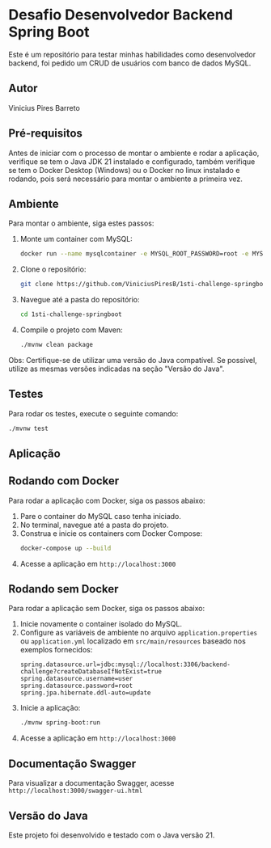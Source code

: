 # Desafio Desenvolvedor Backend Spring Boot

Este é um repositório para testar minhas habilidades como desenvolvedor backend, foi pedido um CRUD de usuários com banco de dados MySQL.

## Autor

Vinicius Pires Barreto

## Pré-requisitos

Antes de iniciar com o processo de montar o ambiente e rodar a aplicação, verifique se tem o Java JDK 21 instalado e configurado, também verifique se tem o Docker Desktop (Windows) ou o Docker no linux instalado e rodando, pois será necessário para montar o ambiente a primeira vez.

## Ambiente

Para montar o ambiente, siga estes passos:

1. Monte um container com MySQL:

   ```bash
   docker run --name mysqlcontainer -e MYSQL_ROOT_PASSWORD=root -e MYSQL_DATABASE=backend-challenge -e MYSQL_USER=user -e MYSQL_PASSWORD=root -p 3306:3306 -d mysql:latest
   ```

1. Clone o repositório:
   ```bash
   git clone https://github.com/ViniciusPiresB/1sti-challenge-springboot.git
   ```
1. Navegue até a pasta do repositório:
   ```bash
   cd 1sti-challenge-springboot
   ```
1. Compile o projeto com Maven:
   ```bash
   ./mvnw clean package
   ```

Obs: Certifique-se de utilizar uma versão do Java compatível. Se possível, utilize as mesmas versões indicadas na seção "Versão do Java".

## Testes

Para rodar os testes, execute o seguinte comando:

```bash
./mvnw test
```

## Aplicação

## Rodando com Docker

Para rodar a aplicação com Docker, siga os passos abaixo:

1. Pare o container do MySQL caso tenha iniciado.
2. No terminal, navegue até a pasta do projeto.
3. Construa e inicie os containers com Docker Compose:
   ```bash
   docker-compose up --build
   ```
4. Acesse a aplicação em `http://localhost:3000`

## Rodando sem Docker

Para rodar a aplicação sem Docker, siga os passos abaixo:

1. Inicie novamente o container isolado do MySQL.
2. Configure as variáveis de ambiente no arquivo `application.properties` ou `application.yml` localizado em `src/main/resources` baseado nos exemplos fornecidos:
   ```properties
   spring.datasource.url=jdbc:mysql://localhost:3306/backend-challenge?createDatabaseIfNotExist=true
   spring.datasource.username=user
   spring.datasource.password=root
   spring.jpa.hibernate.ddl-auto=update
   ```
3. Inicie a aplicação:
   ```bash
   ./mvnw spring-boot:run
   ```
4. Acesse a aplicação em `http://localhost:3000`

## Documentação Swagger

Para visualizar a documentação Swagger, acesse `http://localhost:3000/swagger-ui.html`

## Versão do Java

Este projeto foi desenvolvido e testado com o Java versão 21.
